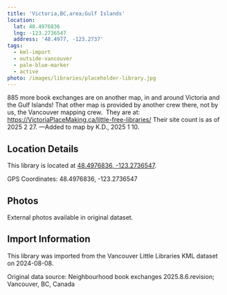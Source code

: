```yaml
---
title: 'Victoria,BC,area;Gulf Islands'
location:
  lat: 48.4976836
  lng: -123.2736547
  address: '48.4977, -123.2737'
tags:
  - kml-import
  - outside-vancouver
  - pale-blue-marker
  - active
photo: /images/libraries/placeholder-library.jpg
---
```

885 more book exchanges are on another map, in and around Victoria and the Gulf Islands!
That other map is provided by another crew there, not by us, the Vancouver mapping crew.  
They are at: 
https://VictoriaPlaceMaking.ca/little-free-libraries/
Their site count is as of 2025 2 27.
—Added to map by K.D., 2025 1 10.

 

## Location Details

This library is located at [48.4976836, -123.2736547](https://www.google.com/maps?q=48.4976836,-123.2736547).

GPS Coordinates: 48.4976836, -123.2736547

## Photos

External photos available in original dataset.

## Import Information

This library was imported from the Vancouver Little Libraries KML dataset on 2024-08-08.

Original data source: Neighbourhood book exchanges 2025.8.6.revision; Vancouver, BC, Canada
